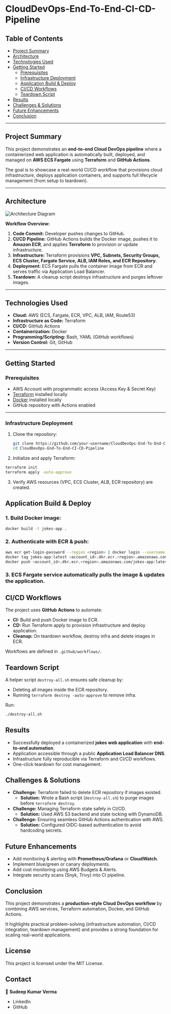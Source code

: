# CloudDevOps-End-To-End-CI-CD-Pipeline

## Table of Contents
- [Project Summary](#project-summary)  
- [Architecture](#architecture)  
- [Technologies Used](#technologies-used)  
- [Getting Started](#getting-started)  
  - [Prerequisites](#prerequisites)  
  - [Infrastructure Deployment](#infrastructure-deployment)  
  - [Application Build & Deploy](#application-build--deploy)  
  - [CI/CD Workflows](#cicd-workflows)  
  - [Teardown Script](#teardown-script)  
- [Results](#results)  
- [Challenges & Solutions](#challenges--solutions)  
- [Future Enhancements](#future-enhancements)  
- [Conclusion](#conclusion)

---

## Project Summary
This project demonstrates an **end-to-end Cloud DevOps pipeline** where a containerized web application is automatically built, deployed, and managed on **AWS ECS Fargate** using **Terraform** and **GitHub Actions**.  

The goal is to showcase a real-world CI/CD workflow that provisions cloud infrastructure, deploys application containers, and supports full lifecycle management (from setup to teardown).  

---

## Architecture
![Architecture Diagram](docs/architecture.png)

**Workflow Overview:**
1. **Code Commit:** Developer pushes changes to GitHub.  
2. **CI/CD Pipeline:** GitHub Actions builds the Docker image, pushes it to **Amazon ECR**, and applies **Terraform** to provision or update infrastructure.  
3. **Infrastructure:** Terraform provisions **VPC, Subnets, Security Groups, ECS Cluster, Fargate Service, ALB, IAM Roles, and ECR Repository**.  
4. **Deployment:** ECS Fargate pulls the container image from ECR and serves traffic via Application Load Balancer.  
5. **Teardown:** A cleanup script destroys infrastructure and purges leftover images.  

---

## Technologies Used
- **Cloud:** AWS (ECS, Fargate, ECR, VPC, ALB, IAM, Route53)  
- **Infrastructure as Code:** Terraform  
- **CI/CD:** GitHub Actions  
- **Containerization:** Docker  
- **Programming/Scripting:** Bash, YAML (GitHub workflows)  
- **Version Control:** Git, GitHub  

---

## Getting Started

### Prerequisites
- AWS Account with programmatic access (Access Key & Secret Key)  
- [Terraform](https://www.terraform.io/downloads) installed locally  
- [Docker](https://www.docker.com/) installed locally  
- GitHub repository with Actions enabled  

---

### Infrastructure Deployment
1. Clone the repository:  
   ```bash
   git clone https://github.com/your-username/CloudDevOps-End-To-End-CI-CD-Pipeline.git
   cd CloudDevOps-End-To-End-CI-CD-Pipeline
   
    ```

2. Initialize and apply Terraform:

```bash
terraform init
terraform apply -auto-approve
```

3. Verify AWS resources (VPC, ECS Cluster, ALB, ECR repository) are created.

## Application Build & Deploy

### 1. Build Docker image:

```bash
docker build -t jokes-app .
```

### 2. Authenticate with ECR & push:

```bash
aws ecr get-login-password --region <region> | docker login --username AWS --password-stdin <account_id>.dkr.ecr.<region>.amazonaws.com
docker tag jokes-app:latest <account_id>.dkr.ecr.<region>.amazonaws.com/jokes-app:latest
docker push <account_id>.dkr.ecr.<region>.amazonaws.com/jokes-app:latest
```

### 3. ECS Fargate service automatically pulls the image & updates the application.

## CI/CD Workflows

The project uses **GitHub Actions** to automate:

* **CI:** Build and push Docker image to ECR.
* **CD:** Run Terraform apply to provision infrastructure and deploy application.
* **Cleanup:** On teardown workflow, destroy infra and delete images in ECR.

Workflows are defined in `.github/workflows/`.

## Teardown Script

A helper script `destroy-all.sh` ensures safe cleanup by:

* Deleting all images inside the ECR repository.
* Running `terraform destroy -auto-approve` to remove infra.

Run:

```bash
./destroy-all.sh
```

## Results

* Successfully deployed a containerized **jokes web application** with **end-to-end automation**.
* Application accessible through a public **Application Load Balancer DNS**.
* Infrastructure fully reproducible via Terraform and CI/CD workflows.
* One-click teardown for cost management.

## Challenges & Solutions

* **Challenge:** Terraform failed to delete ECR repository if images existed.
   * **Solution:** Wrote a Bash script (`destroy-all.sh`) to purge images before `terraform destroy`.
* **Challenge:** Managing Terraform state safely in CI/CD.
   * **Solution:** Used AWS S3 backend and state locking with DynamoDB.
* **Challenge:** Ensuring seamless GitHub Actions authentication with AWS.
   * **Solution:** Configured OIDC-based authentication to avoid hardcoding secrets.

## Future Enhancements

* Add monitoring & alerting with **Prometheus/Grafana** or **CloudWatch**.
* Implement blue/green or canary deployments.
* Add cost monitoring using AWS Budgets & Alerts.
* Integrate security scans (Snyk, Trivy) into CI pipeline.

## Conclusion

This project demonstrates a **production-style Cloud DevOps workflow** by combining AWS services, Terraform automation, Docker, and GitHub Actions.

It highlights practical problem-solving (infrastructure automation, CI/CD integration, teardown management) and provides a strong foundation for scaling real-world applications.

## License

This project is licensed under the MIT License.

## Contact

👤 **Sudeep Kumar Verma**

* LinkedIn
* GitHub
